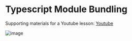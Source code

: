 # Typescript Module Bundling

Supporting materials for a Youtube lesson: [Youtube](linkHere)

![image](https://cyberfountain.ams3.digitaloceanspaces.com/images/module-bundling.png)
